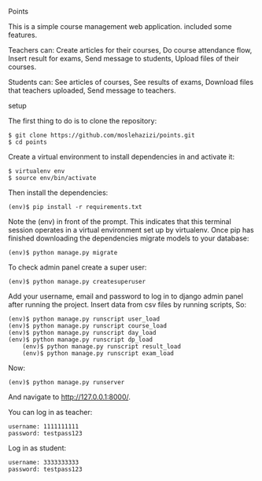 Points

This is a simple course management web application. included some features.

Teachers can: Create articles for their courses, Do course attendance flow, Insert result for exams, Send message to students, Upload files of their courses.

Students can: See articles of courses, See results of exams, Download files that teachers uploaded, Send message to teachers.

setup

The first thing to do is to clone the repository:

	$ git clone https://github.com/moslehazizi/points.git
	$ cd points

Create a virtual environment to install dependencies in and activate it:

	$ virtualenv env
	$ source env/bin/activate

Then install the dependencies:

	(env)$ pip install -r requirements.txt
	
Note the (env) in front of the prompt. This indicates that this terminal session operates in a virtual environment set up by virtualenv.
Once pip has finished downloading the dependencies migrate models to your database:

 	(env)$ python manage.py migrate

To check admin panel create a super user:

	(env)$ python manage.py createsuperuser

Add your username, email and password to log in to django admin panel after running the project.
Insert data from csv files by running scripts, So:

	(env)$ python manage.py runscript user_load
 	(env)$ python manage.py runscript course_load
  	(env)$ python manage.py runscript day_load
   	(env)$ python manage.py runscript dp_load
    	(env)$ python manage.py runscript result_load
     	(env)$ python manage.py runscript exam_load

Now:

	(env)$ python manage.py runserver

And navigate to http://127.0.0.1:8000/.

You can log in as teacher:

 	username: 1111111111
  	password: testpass123
   
Log in as student:

	username: 3333333333
 	password: testpass123




